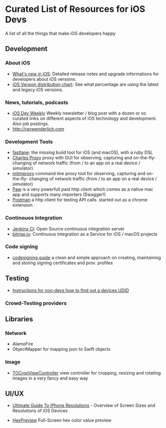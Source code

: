 # Curated List of Resources for iOS Devs
A list of all the things that make iOS developers happy


## Development 

### About iOS

* [What's new in iOS](https://developer.apple.com/library/prerelease/content/releasenotes/General/WhatsNewIniOS): Detailed release notes and upgrade informations for developers about iOS versions.
* [iOS Version distribution chart](https://developer.apple.com/support/app-store/): See what percentage are using the latest and legacy iOS versions.

### News, tutorials, podcasts

* [iOS Dev Weekly](https://iosdevweekly.com) Weekly newsletter / blog post with a dozen or so curated links on different aspects of iOS technology and development. Also job postings.
* http://raywenderlich.com

### Development Tools

* [fastlane](https://github.com/fastlane/fastlane): the missing build tool for iOS (and macOS), with a ruby DSL
* [Charles Proxy](https://www.charlesproxy.com/) proxy with GUI for observing, capturing and on-the-fly- changing of network traffic (from / to an app on a real device / simulator)
* [mitmproxy](https://mitmproxy.org/) command line proxy tool for observing, capturing and on-the-fly- changing of network traffic (from / to an app on a real device / simulator)
* [Paw](https://paw.cloud) is a very powerfull paid http client which comes as a native mac app and supports many importers (Swagger!)
* [Postman](https://www.getpostman.com) a http client for testing API calls. started out as a chrome extension.

### Continouos Integration

* [Jenkins CI](https://jenkins.io): Open Source continuous integration server
* [bitrise.io](https://www.bitrise.io/): Continuous integration as a Service for iOS / macOS projects

### Code signing

* [codesigning.guide](https://codesigning.guide) a clean and simple approach on creating, maintaining and storing signing certificates and prov. profiles

## Testing

* [Instructions for non-devs how to find out a devices UDID](http://whatsmyudid.com)

### Crowd-Testing providers

## Libraries

### Network 

* AlamoFire
* ObjectMapper for mapping json to Swift objects

### Image 
* [TOCropViewController](https://github.com/TimOliver/TOCropViewController) view controller for cropping, resizing and rotating images in a very fancy and easy way

## UI/UX

* [Ultimate Guide To iPhone Resolutions](https://www.paintcodeapp.com/news/ultimate-guide-to-iphone-resolutions) - Overview of Screen Sizes and Resolutions of iOS Devices 

* [HexPreview](http://hexpreview.com) Full-Screen hex color value preview 
